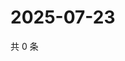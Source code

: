 # 2025-07-23

共 0 条

<!-- BEGIN ZHIHUQUESTIONS -->
<!-- 最后更新时间 Wed Jul 23 2025 04:14:02 GMT+0800 (China Standard Time) -->

<!-- END ZHIHUQUESTIONS -->
